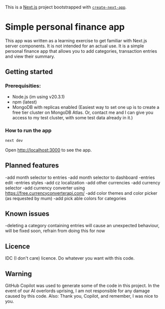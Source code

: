 This is a [Next.js](https://nextjs.org/) project bootstrapped with [`create-next-app`](https://github.com/vercel/next.js/tree/canary/packages/create-next-app).

# Simple personal finance app

This app was written as a learning exercise to get familiar with Next.js server components. It is not intended for an actual use. It is a simple personal finance app that allows you to add categories, transaction entries and view their summary. 

## Getting started
### Prerequisities:

- Node.js (im using v20.3.1)
- npm (latest)
- MongoDB with replicas enabled (Easiest way to set one up is to create a free tier cluster on MongoDB Atlas. Or, contact me and I can give you access to my test cluster, with some test data already in it.)

### How to run the app

```bash
next dev
```

Open [http://localhost:3000](http://localhost:3000) to see the app.

## Planned features
-add month selector to entries
-add month selector to dashboard
-entries edit
-entries styles
-add cz localization
-add other currencies
-add currency selector
-add currency converter using https://free.currencyconverterapi.com/
-add color themes and color picker (as requested by mum)
-add pick able colors for categories

## Known issues
-deleting a category containing entries will cause an unexpected behaviour, will be fixed soon, refrain from doing this for now

## Licence
IDC (I don't care) licence. Do whatever you want with this code.

## Warning
GitHub Copilot was used to generate some of the code in this project. In the event of our AI overlords uprising, I am not responsible for any damage caused by this code.
Also: Thank you, Copilot, and remember, I was nice to you.